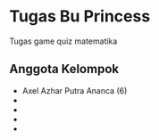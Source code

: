 
# Tugas Bu Princess

Tugas game quiz matematika

## Anggota Kelompok

- Axel Azhar Putra Ananca (6)
-
-
-
-
